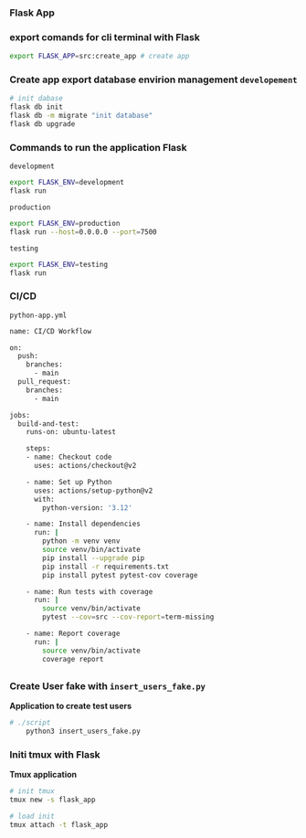 ### Flask App


### export comands for cli terminal with Flask
```bash
export FLASK_APP=src:create_app # create app
```

### Create app export database envirion management `developement`

```bash 
# init dabase
flask db init 
flask db -m migrate "init database"
flask db upgrade
```

### Commands to run the application Flask 

`development`
```bash
export FLASK_ENV=development
flask run
```

`production`
```bash
export FLASK_ENV=production
flask run --host=0.0.0.0 --port=7500
```

`testing`

```bash
export FLASK_ENV=testing
flask run
```


### CI/CD
`python-app.yml`

```bash
name: CI/CD Workflow

on:
  push:
    branches:
      - main
  pull_request:
    branches:
      - main

jobs:
  build-and-test:
    runs-on: ubuntu-latest

    steps:
    - name: Checkout code
      uses: actions/checkout@v2

    - name: Set up Python
      uses: actions/setup-python@v2
      with:
        python-version: '3.12'

    - name: Install dependencies
      run: |
        python -m venv venv
        source venv/bin/activate
        pip install --upgrade pip
        pip install -r requirements.txt
        pip install pytest pytest-cov coverage

    - name: Run tests with coverage
      run: |
        source venv/bin/activate
        pytest --cov=src --cov-report=term-missing

    - name: Report coverage
      run: |
        source venv/bin/activate
        coverage report

```

## 


### Create User fake with `insert_users_fake.py`

**Application to create test users**

```python
# ./script
    python3 insert_users_fake.py
```


### Initi tmux with Flask


**Tmux application**

```bash
# init tmux
tmux new -s flask_app
```

```bash
# load init
tmux attach -t flask_app
```


